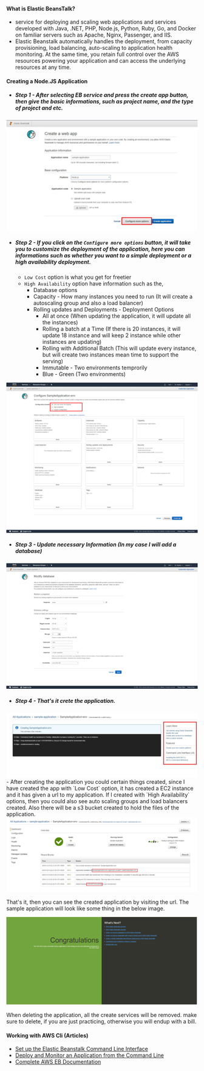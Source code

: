 #### What is Elastic BeansTalk?
  - service for deploying and scaling web applications and services developed with Java, .NET, PHP, Node.js, Python, Ruby, Go, and Docker on familiar servers such as Apache, Nginx, Passenger, and IIS.
  - Elastic Beanstalk automatically handles the deployment, from capacity provisioning, load balancing, auto-scaling to application health monitoring. At the same time, you retain full control over the AWS resources powering your application and can access the underlying resources at any time.

#### Creating a Node.JS Application
  - ##### Step 1 - After selecting EB service and press the create app button, then give the basic informations, such as project name, and the type of project and etc.
<div align="center"><img src ="https://github.com/CharlesRajendran/aws-training/blob/master/images/ElasticBeansTalk/1.JPG" /></div>

  - ##### Step 2 - If you click on the `Configure more options` button, it will take you to customize the deployment of the application, here you can informations such as whether you want to a simple deployment or a high availability deployment.
    - `Low Cost` option is what you get for freetier
    - `High Availability` option have information such as the,
      - Database options
      - Capacity - How many instances you need to run (It will create a autoscaling group and also a load balancer)
      - Rolling updates and Deployments - Deployment Options 
        - All at once (When updating the application, it will update all the instances)
        - Rolling a batch at a Time (If there is 20 instances, it will update 18 instance and will keep 2 instance while other instances are updating)
        - Rolling with Additional Batch (This will update every instance, but will create two instances mean time to support the serving)
        - Immutable - Two environments temprorily 
        - Blue - Green (Two environments) 
<div align="center"><img src ="https://github.com/CharlesRajendran/aws-training/blob/master/images/ElasticBeansTalk/2.png" /></div>

- ##### Step 3 - Update necessary Information (In my case I will add a database)
<div align="center"><img src ="https://github.com/CharlesRajendran/aws-training/blob/master/images/ElasticBeansTalk/3.png" /></div>

- ##### Step 4 - That's it crete the application.
<div align="center"><img src ="https://github.com/CharlesRajendran/aws-training/blob/master/images/ElasticBeansTalk/4.JPG" /></div>
  - After creating the application you could certain things created, since I have created the app with `Low Cost` option, it has created a EC2 instance and it has given a url to my application. If I created with `High Availability` options, then you could also see auto scaling groups and load balancers created. Also there will be a s3 bucket created to hold the files of the application.
<div align="center"><img src ="https://github.com/CharlesRajendran/aws-training/blob/master/images/ElasticBeansTalk/5.JPG" /></div>

That's it, then you can see the created application by visiting the url. The sample application will look like some thing in the below image. 
<div align="center"><img src ="https://github.com/CharlesRajendran/aws-training/blob/master/images/ElasticBeansTalk/6.png" /></div>

When deleting the application, all the create services will be removed. make sure to delete, if you are just practicing, otherwise you will endup with a bill.

#### Working with AWS Cli (Articles)
- [Set up the Elastic Beanstalk Command Line Interface](https://aws.amazon.com/getting-started/tutorials/set-up-command-line-elastic-beanstalk/)
- [Deploy and Monitor an Application from the Command Line](https://aws.amazon.com/getting-started/tutorials/deploy-app-command-line-elastic-beanstalk/)
- [Complete AWS EB Documentation](https://docs.aws.amazon.com/elasticbeanstalk/latest/dg/Welcome.html)
